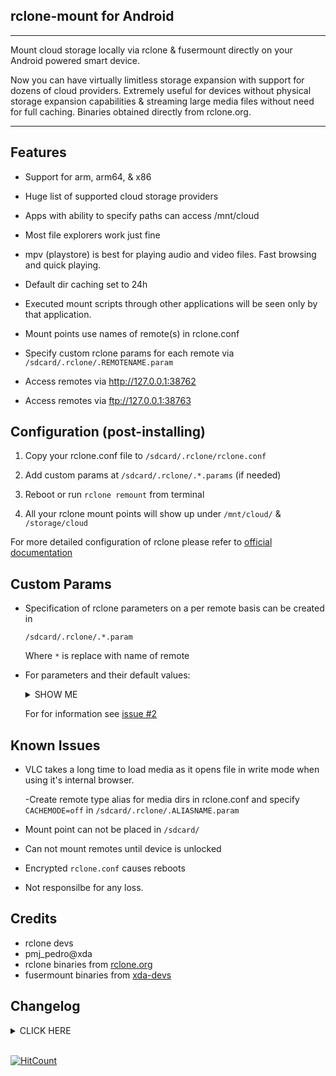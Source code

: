 ## rclone-mount for Android
---

Mount cloud storage locally via rclone & fusermount directly on your Android powered smart device. 

Now you can have virtually limitless storage expansion with support for dozens of cloud providers. Extremely useful for devices without physical storage expansion capabilities & streaming large media files without need for full caching. Binaries obtained directly from rclone.org. 

---
## Features

- Support for arm, arm64, & x86

- Huge list of supported cloud storage providers

- Apps with ability to specify paths can access /mnt/cloud

- Most file explorers work just fine

- mpv (playstore) is best for playing audio and video files. Fast browsing and quick playing.

- Default dir caching set to 24h

- Executed mount scripts through other applications will be seen only by that application.

- Mount points use names of remote(s) in rclone.conf

- Specify custom rclone params for each remote via `/sdcard/.rclone/.REMOTENAME.param`

- Access remotes via http://127.0.0.1:38762

- Access remotes via ftp://127.0.0.1:38763



## Configuration (post-installing)

1. Copy your rclone.conf file to `/sdcard/.rclone/rclone.conf`

2. Add custom params at `/sdcard/.rclone/.*.params` (if needed)

3. Reboot or run `rclone remount` from terminal

4. All your rclone mount points will show up under `/mnt/cloud/` & `/storage/cloud`

For more detailed configuration of rclone please refer to [official documentation](https://rclone.org)

## Custom Params

- Specification of rclone parameters on a per remote basis can be created in 

    `/sdcard/.rclone/.*.param`

   Where `*` is replace with name of remote

- For parameters and their default values:

  <details><summary> SHOW ME </summary> <p>

        BUFFERSIZE=8M

        CACHEMAXSIZE=256M

        DIRCACHETIME=24h

        READAHEAD=128k

        CACHEMODE=writes


   **NOTE:** _There is no need to specify values you do not wish to change._
  </p> </details>

   For for information see [issue #2](https://github.com/Magisk-Modules-Repo/com.piyushgarg.rclone/issues/2)

## Known Issues

- VLC  takes a long time to load media as it opens file in write mode when using it's internal browser. 

   -Create remote type alias for media dirs in rclone.conf and specify `CACHEMODE=off` in `/sdcard/.rclone/.ALIASNAME.param`

- Mount point can not be placed in `/sdcard/`

- Can not mount remotes until device is unlocked 

- Encrypted `rclone.conf` causes reboots

- Not responsilbe for any loss.

## Credits

- rclone devs
- pmj_pedro@xda
- rclone binaries from [rclone.org](https://rclone.org/downloads)
- fusermount binaries from  [xda-devs](https://forum.xda-developers.com/android/development/fusermount-android-rclone-mount-t3866652)

## Changelog
<details><summary>CLICK HERE</summary> <p>

### v1.1
* Initial release
* rclone mount

### v1.2
* Change install process
* Changes for full systemless
* Improve mount reliability
* Symlink mountpoint to `/storage/`

### v1.3
* Move user rclone.conf & related to `/sdcard/.rclone/`
* Control global `--vfs-cache-mode` via simple files placed in `/sdcard/.rclone/`
* Specify custom params for individual remotes via `/sdcard/.rclone/.REMOTENAME.params`

 
### v1.4
* Add ability to disable a remote 
* Add a wrapper script for rclone
* Access remotes via http & ftp
* Use without rebooting device
* Add wrapper cmds to `rclone help`
* Make remount possible without adb via `su -M -c`

### v1.5
* Add arm/arm64 1.48 bins compiled using Termux
* Support for mounting to SD
* Squash missing rclone.conf install bug
* Tune default parameters
* Include a wrap for `rclone config`

</p> </details>

<br>

[![HitCount](http://hits.dwyl.io/Magisk-Modules-Repo/compiyushgargrclone.svg)](http://hits.dwyl.io/Magisk-Modules-Repo/compiyushgargrclone)
</br>